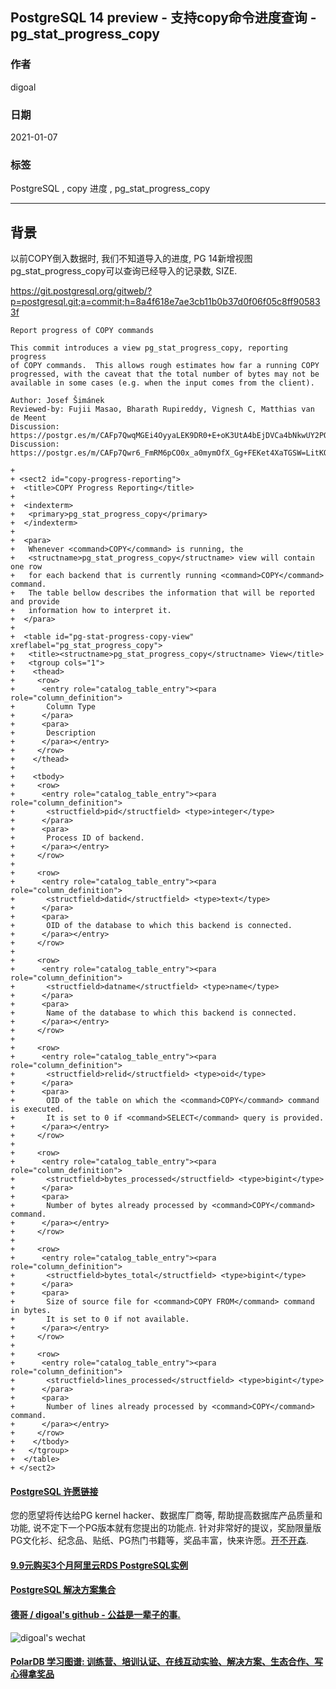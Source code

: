 ## PostgreSQL 14 preview - 支持copy命令进度查询 - pg_stat_progress_copy         
          
### 作者          
digoal           
          
### 日期          
2021-01-07           
          
### 标签          
PostgreSQL , copy 进度 , pg_stat_progress_copy     
          
----          
          
## 背景       
以前COPY倒入数据时, 我们不知道导入的进度, PG 14新增视图pg_stat_progress_copy可以查询已经导入的记录数, SIZE.     
  
https://git.postgresql.org/gitweb/?p=postgresql.git;a=commit;h=8a4f618e7ae3cb11b0b37d0f06f05c8ff905833f  
  
```  
Report progress of COPY commands  
  
This commit introduces a view pg_stat_progress_copy, reporting progress  
of COPY commands.  This allows rough estimates how far a running COPY  
progressed, with the caveat that the total number of bytes may not be  
available in some cases (e.g. when the input comes from the client).  
  
Author: Josef Šimánek  
Reviewed-by: Fujii Masao, Bharath Rupireddy, Vignesh C, Matthias van de Meent  
Discussion: https://postgr.es/m/CAFp7QwqMGEi4OyyaLEK9DR0+E+oK3UtA4bEjDVCa4bNkwUY2PQ@mail.gmail.com  
Discussion: https://postgr.es/m/CAFp7Qwr6_FmRM6pCO0x_a0mymOfX_Gg+FEKet4XaTGSW=LitKQ@mail.gmail.com  
```  
      
```  
+  
+ <sect2 id="copy-progress-reporting">  
+  <title>COPY Progress Reporting</title>  
+  
+  <indexterm>  
+   <primary>pg_stat_progress_copy</primary>  
+  </indexterm>  
+  
+  <para>  
+   Whenever <command>COPY</command> is running, the  
+   <structname>pg_stat_progress_copy</structname> view will contain one row  
+   for each backend that is currently running <command>COPY</command> command.  
+   The table bellow describes the information that will be reported and provide  
+   information how to interpret it.  
+  </para>  
+  
+  <table id="pg-stat-progress-copy-view" xreflabel="pg_stat_progress_copy">  
+   <title><structname>pg_stat_progress_copy</structname> View</title>  
+   <tgroup cols="1">  
+    <thead>  
+     <row>  
+      <entry role="catalog_table_entry"><para role="column_definition">  
+       Column Type  
+      </para>  
+      <para>  
+       Description  
+      </para></entry>  
+     </row>  
+    </thead>  
+  
+    <tbody>  
+     <row>  
+      <entry role="catalog_table_entry"><para role="column_definition">  
+       <structfield>pid</structfield> <type>integer</type>  
+      </para>  
+      <para>  
+       Process ID of backend.  
+      </para></entry>  
+     </row>  
+  
+     <row>  
+      <entry role="catalog_table_entry"><para role="column_definition">  
+       <structfield>datid</structfield> <type>text</type>  
+      </para>  
+      <para>  
+       OID of the database to which this backend is connected.  
+      </para></entry>  
+     </row>  
+  
+     <row>  
+      <entry role="catalog_table_entry"><para role="column_definition">  
+       <structfield>datname</structfield> <type>name</type>  
+      </para>  
+      <para>  
+       Name of the database to which this backend is connected.  
+      </para></entry>  
+     </row>  
+  
+     <row>  
+      <entry role="catalog_table_entry"><para role="column_definition">  
+       <structfield>relid</structfield> <type>oid</type>  
+      </para>  
+      <para>  
+       OID of the table on which the <command>COPY</command> command is executed.  
+       It is set to 0 if <command>SELECT</command> query is provided.  
+      </para></entry>  
+     </row>  
+  
+     <row>  
+      <entry role="catalog_table_entry"><para role="column_definition">  
+       <structfield>bytes_processed</structfield> <type>bigint</type>  
+      </para>  
+      <para>  
+       Number of bytes already processed by <command>COPY</command> command.  
+      </para></entry>  
+     </row>  
+  
+     <row>  
+      <entry role="catalog_table_entry"><para role="column_definition">  
+       <structfield>bytes_total</structfield> <type>bigint</type>  
+      </para>  
+      <para>  
+       Size of source file for <command>COPY FROM</command> command in bytes.  
+       It is set to 0 if not available.  
+      </para></entry>  
+     </row>  
+  
+     <row>  
+      <entry role="catalog_table_entry"><para role="column_definition">  
+       <structfield>lines_processed</structfield> <type>bigint</type>  
+      </para>  
+      <para>  
+       Number of lines already processed by <command>COPY</command> command.  
+      </para></entry>  
+     </row>  
+    </tbody>  
+   </tgroup>  
+  </table>  
+ </sect2>  
```  
  
  
#### [PostgreSQL 许愿链接](https://github.com/digoal/blog/issues/76 "269ac3d1c492e938c0191101c7238216")
您的愿望将传达给PG kernel hacker、数据库厂商等, 帮助提高数据库产品质量和功能, 说不定下一个PG版本就有您提出的功能点. 针对非常好的提议，奖励限量版PG文化衫、纪念品、贴纸、PG热门书籍等，奖品丰富，快来许愿。[开不开森](https://github.com/digoal/blog/issues/76 "269ac3d1c492e938c0191101c7238216").  
  
  
#### [9.9元购买3个月阿里云RDS PostgreSQL实例](https://www.aliyun.com/database/postgresqlactivity "57258f76c37864c6e6d23383d05714ea")
  
  
#### [PostgreSQL 解决方案集合](https://yq.aliyun.com/topic/118 "40cff096e9ed7122c512b35d8561d9c8")
  
  
#### [德哥 / digoal's github - 公益是一辈子的事.](https://github.com/digoal/blog/blob/master/README.md "22709685feb7cab07d30f30387f0a9ae")
  
  
![digoal's wechat](../pic/digoal_weixin.jpg "f7ad92eeba24523fd47a6e1a0e691b59")
  
  
#### [PolarDB 学习图谱: 训练营、培训认证、在线互动实验、解决方案、生态合作、写心得拿奖品](https://www.aliyun.com/database/openpolardb/activity "8642f60e04ed0c814bf9cb9677976bd4")
  
